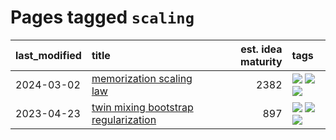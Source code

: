 # Pages tagged `scaling`

|last_modified|title|est. idea maturity|tags
|:---|:---|---:|:---|
|2024-03-02|[memorization scaling law](../memorization_scaling_law.md)|2382|[![](https://img.shields.io/badge/tag-experimental-c4fb38)](../tags/experimental.md) [![](https://img.shields.io/badge/tag-learning_theory-2b1224)](../tags/learning_theory.md) [![](https://img.shields.io/badge/tag-scaling-869cae)](../tags/scaling.md)|
|2023-04-23|[twin mixing bootstrap regularization](../twin_mixing_dropout.md)|897|[![](https://img.shields.io/badge/tag-experimental-c4fb38)](../tags/experimental.md) [![](https://img.shields.io/badge/tag-optimization-22d494)](../tags/optimization.md) [![](https://img.shields.io/badge/tag-scaling-869cae)](../tags/scaling.md)|